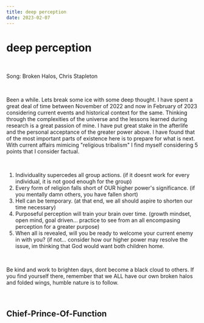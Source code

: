 ```yaml
---
title: deep perception
date: 2023-02-07
---
```


# deep perception

<br>

Song: Broken Halos, Chris Stapleton

<br>

Been a while. Lets break some ice with some deep thought. I have spent a great deal of time between November of 2022 and now in February of 2023 considering current events and historical context for the same. Thinking through the complexities of the universe and the lessons learned during research is a great passion of mine. I have put great stake in the afterlife and the personal acceptance of the greater power above. I have found that of the most important parts of existence here is to prepare for what is next. With current affairs mimicing "religious tribalism" I find myself considering 5 points that I consider factual.

<br>

1. Individuality supercedes all group actions. (if it doesnt work for every individual, it is not good enough for the group)
2. Every form of religion falls short of OUR higher power's significance. (if you mentally damn others, you have fallen short)
3. Hell can be temporary. (at that end, we all should aspire to shorten our time necessary)
4. Purposeful perception will train your brain over time. (growth mindset, open mind, goal driven... practice to see from an all encompasing perception for a greater purpose)
5. When all is revealed, will you be ready to welcome your current enemy in with you? (if not... consider how our higher power may resolve the issue, im thinking that God would want both children home.

<br>

Be kind and work to brighten days, dont become a black cloud to others. If you find yourself there, remember that we ALL have our own broken halos and folded wings, humble nature is to follow.

<br>

## Chief-Prince-Of-Function
